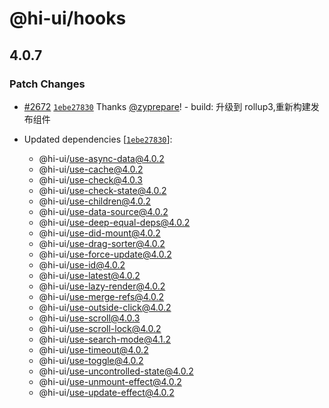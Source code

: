 # @hi-ui/hooks

## 4.0.7

### Patch Changes

- [#2672](https://github.com/XiaoMi/hiui/pull/2672) [`1ebe27830`](https://github.com/XiaoMi/hiui/commit/1ebe2783098b3a8cd980bd10076d67635463800e) Thanks [@zyprepare](https://github.com/zyprepare)! - build: 升级到 rollup3,重新构建发布组件

- Updated dependencies [[`1ebe27830`](https://github.com/XiaoMi/hiui/commit/1ebe2783098b3a8cd980bd10076d67635463800e)]:
  - @hi-ui/use-async-data@4.0.2
  - @hi-ui/use-cache@4.0.2
  - @hi-ui/use-check@4.0.3
  - @hi-ui/use-check-state@4.0.2
  - @hi-ui/use-children@4.0.2
  - @hi-ui/use-data-source@4.0.2
  - @hi-ui/use-deep-equal-deps@4.0.2
  - @hi-ui/use-did-mount@4.0.2
  - @hi-ui/use-drag-sorter@4.0.2
  - @hi-ui/use-force-update@4.0.2
  - @hi-ui/use-id@4.0.2
  - @hi-ui/use-latest@4.0.2
  - @hi-ui/use-lazy-render@4.0.2
  - @hi-ui/use-merge-refs@4.0.2
  - @hi-ui/use-outside-click@4.0.2
  - @hi-ui/use-scroll@4.0.3
  - @hi-ui/use-scroll-lock@4.0.2
  - @hi-ui/use-search-mode@4.1.2
  - @hi-ui/use-timeout@4.0.2
  - @hi-ui/use-toggle@4.0.2
  - @hi-ui/use-uncontrolled-state@4.0.2
  - @hi-ui/use-unmount-effect@4.0.2
  - @hi-ui/use-update-effect@4.0.2
